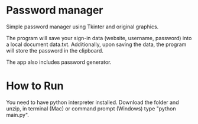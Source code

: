 # Password manager

Simple password manager using Tkinter and original graphics.

The program will save your sign-in data (website, username, password) into a local document data.txt.
Additionally, upon saving the data, the program will store the password in the clipboard.

The app also includes password generator.


# How to Run

You need to have python interpreter installed. Download the folder and unzip, in terminal (Mac) or command prompt (Windows) type "python main.py".
